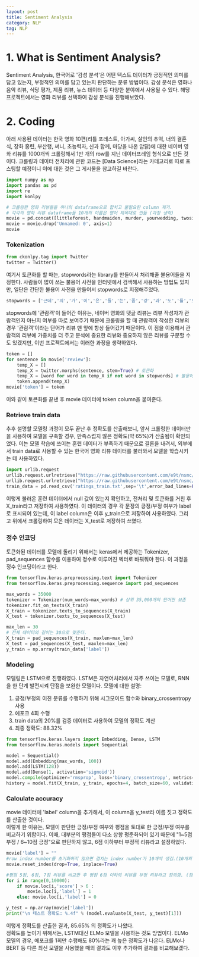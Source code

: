 ```yaml
---
layout: post
title: Sentiment Analysis
category: NLP
tag: NLP
---
```


# 1. What is Sentiment Analysis?  
Sentiment Analysis, 한국어로 '감성 분석'은 어떤 텍스트 데이터가 긍정적인 의미를 담고 있는지, 부정적인 의미를 담고 있는지 판단하는 분류 방법이다. 감성 분석은 영화나 음악 리뷰, 식당 평가, 제품 리뷰, 뉴스 데이터 등 다양한 분야에서 사용될 수 있다. 해당 프로젝트에서는 영화 리뷰를 선택하여 감성 분석을 진행해보았다.  

# 2. Coding  
아래 사용된 데이터는 한국 영화 10편(리틀 포레스트, 아가씨, 살인의 추억, 너의 결혼식, 장화 홍련, 부산행, 써니, 초능력자, 신과 함께, 마당을 나온 암탉)에 대한 네이버 영화 리뷰를 1000개씩 크롤링해서 1만 개의 row를 지닌 데이터프레임 형식으로 만든 것이다. 크롤링과 데이터 전처리에 관한 코드는 [Data Science]라는 카테고리로 따로 포스팅할 예정이니 이에 대한 것은 그 게시물을 참고하길 바란다.  

```python
import numpy as np
import pandas as pd
import re
import konlpy

# 크롤링한 영화 리뷰들을 하나의 dataframe으로 합치고 불필요한 column 제거.
# 각각의 영화 리뷰 dataframe들 10개의 이름은 영어 제목대로 만듦 (과정 생략)
movie = pd.concat([littleforest, handmaiden, murder, yourwedding, twosisters, busan, sunny, haunters, god, hen])
movie = movie.drop('Unnamed: 0', axis=1)
movie
```

### Tokenization  
```python
from ckonlpy.tag import Twitter
twitter = Twitter()
```
여기서 토큰화를 할 때는, stopwords라는 library를 만들어서 처리해줄 불용어들을 지정한다. 사람들이 많이 쓰는 불용어 사전을 인터넷에서 검색해서 사용하는 방법도 있지만, 일단은 간단한 불용어 사전을 만들어서 stopwords로 지정해주었다.  

```python
stopwords = ['근데','의','가','이','은','들','는','좀','걍','과','도','를','으로','자','에','와','한','하다','관람객', 'ㅋ', 'ㅎ', 'ㅠ', '다', '더', '싶다', '지금', '하지만', '네', '요', '다가', '해서']
```
stopwords에 '관람객'이 들어간 이유는, 네이버 영화의 댓글 리뷰는 리뷰 작성자가 관람객인지 아닌지 여부를 따로 보여주기 때문에 크롤링을 할 때 관람객이 작성한 리뷰의 경우 '관람객'이라는 단어가 리뷰 맨 앞에 항상 들어갔기 때문이다. 이 점을 이용해서 관람객의 리뷰에 가중치를 더 주고 분석에 중요한 리뷰와 중요하지 않은 리뷰를 구분할 수도 있겠지만, 이번 프로젝트에서는 이러한 과정을 생략하였다.  

```python
token = []
for sentence in movie['review']:
    temp_X = []
    temp_X = twitter.morphs(sentence, stem=True) # 토큰화
    temp_X = [word for word in temp_X if not word in stopwords] # 불용어 제거
    token.append(temp_X)
movie['token'] = token
```
이와 같이 토큰화를 끝낸 후 movie 데이터에 token column을 붙여준다.  

### Retrieve train data  
추후 설명할 모델링 과정이 모두 끝난 후 정확도를 산출해보니, 앞서 크롤링한 데이터만을 사용하여 모델을 구축할 경우, 만족스럽지 않은 정확도(약 65%)가 산출됨이 확인되었다. 이는 모델 학습에 쓰이는 훈련 데이터가 부족하기 때문으로 결론을 내려서, 외부에서 train data로 사용할 수 있는 한국어 영화 리뷰 데이터를 불러와서 모델을 학습시키는 데 사용하였다.  

```python
import urlib.request
urllib.request.urlretrieve("https://raw.githubusercontent.com/e9t/nsmc/master/ratings_train.txt", filename="ratings_train.txt")
urllib.request.urlretrieve("https://raw.githubusercontent.com/e9t/nsmc/master/ratings_test.txt", filename="ratings_test.txt")
train_data = pd.read_csv('ratings_train.txt',sep='\t',error_bad_lines=False)
```
이렇게 불러온 훈련 데이터에서 null 값이 있는지 확인하고, 전처리 및 토큰화를 거친 후 X_train라고 저장하여 사용하였다. 이 데이터의 경우 각 문장의 긍정/부정 여부가 label로 표시되어 있는데, 이 label column은 이후 y_train으로 저장하여 사용하였다. 그리고 위에서 크롤링하여 모은 데이터는 X_test로 저장하여 쓰였다.   

### 정수 인코딩  
토큰화된 데이터를 모델에 돌리기 위해서는 keras에서 제공하는 Tokenizer, pad_sequences 함수를 이용하여 정수로 이루어진 벡터로 바꿔줘야 한다. 이 과정을 정수 인코딩이라고 한다.  

```python
from tensorflow.keras.preprocessing.text import Tokenizer
from tensorflow.keras.preprocessing.sequence import pad_sequences

max_words = 35000
tokenizer = Tokenizer(num_words=max_words) # 상위 35,000개의 단어만 보존
tokenizer.fit_on_texts(X_train)
X_train = tokenizer.texts_to_sequences(X_train)
X_test = tokenizer.texts_to_sequences(X_test)

max_len = 30
# 전체 데이터의 길이는 30으로 맞춘다.
X_train = pad_sequences(X_train, maxlen=max_len)
X_test = pad_sequences(X_test, maxlen=max_len)
y_train = np.array(train_data['label'])
```

### Modeling  
모델링은 LSTM으로 진행하였다. LSTM은 자연어처리에서 자주 쓰이는 모델로, RNN을 한 단계 발전시켜 단점을 보완한 모델이다.
모델에 대한 설명:  
1. 긍정/부정의 이진 분류를 수행하기 위해 시그모이드 함수와 binary_crossentropy 사용  
2. 에포크 4회 수행  
3. train data의 20%를 검증 데이터로 사용하여 모델의 정확도 계산  
4. 최종 정확도: 88.32%  

```python
from tensorflow.keras.layers import Embedding, Dense, LSTM
from tensorflow.keras.models import Sequential

model = Sequential()
model.add(Embedding(max_words, 100))
model.add(LSTM(128))
model.add(Dense(1, activation='sigmoid'))
model.compile(optimizer='rmsprop', loss='binary_crossentropy', metrics=['acc'])
history = model.fit(X_train, y_train, epochs=4, batch_size=60, validation_split=0.2)
```

### Calculate accuracy  
movie 데이터에 'label' column을 추가해서, 이 column을 y_test라 이름 짓고 정확도를 산출한 것이다.  
이렇게 한 이유는, 모델이 판단한 긍정/부정 여부와 평점을 토대로 한 긍정/부정 여부를 비교하기 위함이다. 이때, 대부분의 평점들이 다소 상향 평준화되어 있기 때문에 "1~5점 부정 / 6~10점 긍정"으로 판단하지 않고, 6점 이하부터 부정적 리뷰라고 설정하였다.  

```python
movie['label'] = ""
#row index number를 초기화하지 않으면 겹치는 index number가 10개씩 생김.(10개의 df를 concat했기 때문)
movie.reset_index(drop=True, inplace=True)

#평점 5점, 6점, 7점 리뷰를 비교한 후 평점 6점 이하의 리뷰를 부정 리뷰라고 정의함. (점수의 상향평준화 때문)
for i in range(0,10000):
    if movie.loc[i,'score'] > 6 :
        movie.loc[i,'label'] = 1
    else: movie.loc[i,'label'] = 0

y_test = np.array(movie['label'])
print("\n 테스트 정확도: %.4f" % (model.evaluate(X_test, y_test)[1]))
```

이렇게 정확도를 산출한 결과, 85.65% 의 정확도가 나왔다.  
정확도를 높이기 위해서는, LSTM대신 ELMo 모델을 사용하는 것도 방법이다. ELMo 모델의 경우, 에포크를 1회만 수행해도 80%라는 꽤 높은 정확도가 나온다. ELMo나 BERT 등 다른 최신 모델을 사용했을 때의 결과도 이후 추가하여 결과를 비교해보겠다.  

